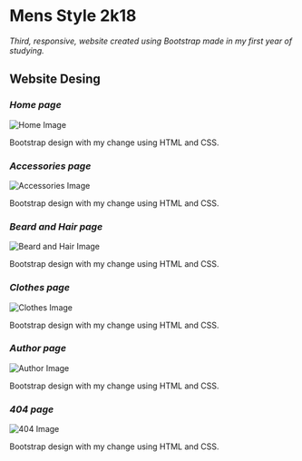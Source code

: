 # Mens Style 2k18

*Third, responsive, website created using Bootstrap made in my first year of studying.*


## Website Desing

### *Home page*
![Home Image](git-image/image1.png)

Bootstrap design with my change using HTML and CSS.

### *Accessories page*
![Accessories Image](git-image/image2.png)

Bootstrap design with my change using HTML and CSS.

### *Beard and Hair page*
![Beard and Hair Image](git-image/image3.png)

Bootstrap design with my change using HTML and CSS.

### *Clothes page*
![Clothes Image](git-image/image4.png)

Bootstrap design with my change using HTML and CSS.

### *Author page*
![Author Image](git-image/image5.png)

Bootstrap design with my change using HTML and CSS.

### *404 page*
![404 Image](git-image/image6.png)

Bootstrap design with my change using HTML and CSS.